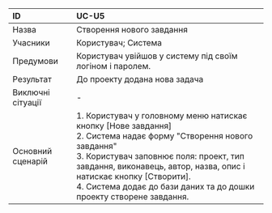 | ID  | UC-U5  |
|:---|:---|
|Назва   | Створення нового завдання |
|Учасники   |Користувач; Система |
|Предумови  |  Користувач увійшов у систему під своїм логіном і паролем.|
|Результат| До проекту додана нова задача |
|Виключні сітуації| - |
|Основний сценарій|1. Користувач у головному меню натискає кнопку [Нове завдання]<br>2. Система надає форму "Створення нового завдання"<br>3. Користувач заповнює поля: проект, тип завдання, виконавець, автор, назва, опис і натискає кнопку [Створити].<br>4. Система додає до бази даних та до дошки проекту створене завдання.

